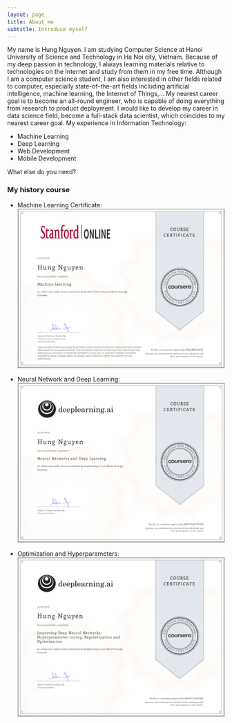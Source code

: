 ```yaml
---
layout: page
title: About me
subtitle: Introduce myself
---
```


My name is Hung Nguyen. I am studying Computer Science at Hanoi University of Science and Technology in Ha Noi city, Vietnam. Because of my deep passion in technology, I always learning materials relative to technologies on the Internet and study from them in my free time. Although I am a computer science student, I am also interested in other fields related to computer, especially state-of-the-art fields including artificial intelligence, machine learning, the Internet of Things,...
My nearest career goal is to become an all-round engineer, who is capable of doing everything from research to product deployment. I would like to develop my career in data science field, become a full-stack data scientist, which coincides to my nearest career goal.
My experience in Information Technology:

- Machine Learning
- Deep Learning
- Web Development
- Mobile Development

What else do you need?

### My history course
- Machine Learning Certificate:
![ML Certificate](./img/certificate/cert1.png)

- Neural Network and Deep Learning:
![NN and DL](./img/certificate/cert2.png)

- Optimization and Hyperparameters:
![Optimization](./img/certificate/cert3.png)